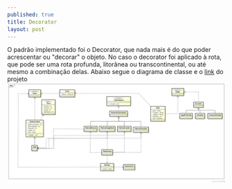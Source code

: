 ```yaml
---
published: true
title: Decorator
layout: post
---
```

O padrão implementado foi o Decorator, que nada mais é do que poder acrescentar ou "decorar" o objeto. No caso o decorator foi aplicado à rota, que pode ser uma rota profunda, litorânea ou transcontinental, ou até mesmo a combinação delas.
Abaixo segue o diagrama de classe e o [link](https://raw.githubusercontent.com/GrimaG/GrimaG.github.io/master/navioDecorator/) do projeto
<img src="https://raw.githubusercontent.com/GrimaG/GrimaG.github.io/master/navioDecorator/Class%20Diagram0.png" alt="IMAGE" >